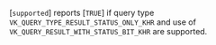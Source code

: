 [`supported`] reports [`TRUE`] if query type
`VK_QUERY_TYPE_RESULT_STATUS_ONLY_KHR` and use of
`VK_QUERY_RESULT_WITH_STATUS_BIT_KHR` are supported.